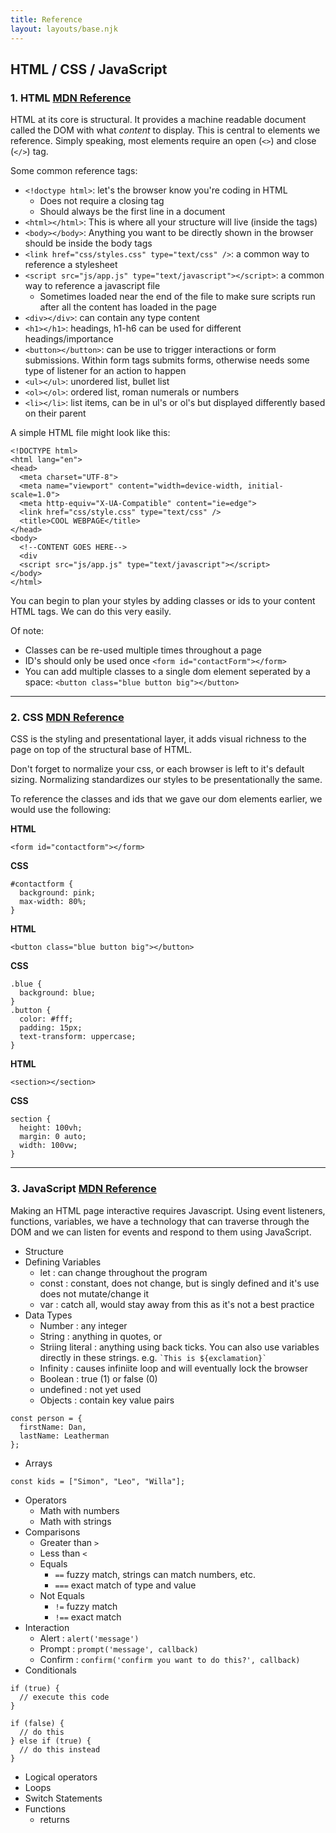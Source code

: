 ```yaml
---
title: Reference
layout: layouts/base.njk
---
```

## HTML / CSS / JavaScript

### 1. HTML [MDN Reference](https://developer.mozilla.org/en-US/docs/Web/HTML)

HTML at its core is structural. It provides a machine readable document called the DOM with what *content* to display. This is central to elements we reference. Simply speaking, most elements require an open (`<>`) and close (`</>`) tag.

Some common reference tags:

- `<!doctype html>`: let's the browser know you're coding in HTML
  - Does not require a closing tag
  - Should always be the first line in a document
- `<html></html>`: This is where all your structure will live (inside the tags)
- `<body></body>`: Anything you want to be directly shown in the browser should be inside the body tags
- `<link href="css/styles.css" type="text/css" />`: a common way to reference a stylesheet
- `<script src="js/app.js" type="text/javascript"></script>`: a common way to reference a javascript file
  - Sometimes loaded near the end of the file to make sure scripts run after all the content has loaded in the page
- `<div></div>`: can contain any type content
- `<h1></h1>`: headings, h1-h6 can be used for different headings/importance
- `<button></button>`: can be use to trigger interactions or form submissions. Within form tags submits forms, otherwise needs some type of listener for an action to happen
- `<ul></ul>`: unordered list, bullet list
- `<ol></ol>`: ordered list, roman numerals or numbers
- `<li></li>`: list items, can be in ul's or ol's but displayed differently based on their parent

A simple HTML file might look like this:

```
<!DOCTYPE html>
<html lang="en">
<head>
  <meta charset="UTF-8">
  <meta name="viewport" content="width=device-width, initial-scale=1.0">
  <meta http-equiv="X-UA-Compatible" content="ie=edge">
  <link href="css/style.css" type="text/css" />
  <title>COOL WEBPAGE</title>
</head>
<body>
  <!--CONTENT GOES HERE-->
  <div
  <script src="js/app.js" type="text/javascript"></script>
</body>
</html>
```

You can begin to plan your styles by adding classes or ids to your content HTML tags. We can do this very easily.

Of note:

- Classes can be re-used multiple times throughout a page
- ID's should only be used once `<form id="contactForm"></form>`
- You can add multiple classes to a single dom element seperated by a space: `<button class="blue button big"></button>`


----

### 2. CSS [MDN Reference](https://developer.mozilla.org/en-US/docs/Web/CSS)

CSS is the styling and presentational layer, it adds visual richness to the page on top of the structural base of HTML.

Don't forget to normalize your css, or each browser is left to it's default sizing. Normalizing standardizes our styles to be presentationally the same.

To reference the classes and ids that we gave our dom elements earlier, we would use the following:

**HTML**

`<form id="contactform"></form>`

**CSS**
```
#contactform {
  background: pink;
  max-width: 80%;
}
```

**HTML**

`<button class="blue button big"></button>`

**CSS**

```
.blue {
  background: blue;
}
.button {
  color: #fff;
  padding: 15px;
  text-transform: uppercase;
}
```

**HTML**

`<section></section>`

**CSS**

```
section {
  height: 100vh;
  margin: 0 auto;
  width: 100vw;
}
```

----

### 3. JavaScript [MDN Reference](https://developer.mozilla.org/en-US/docs/Web/JavaScript)

Making an HTML page interactive requires Javascript. Using event listeners, functions, variables, we have a technology that can traverse through the DOM and we can listen for events and respond to them using JavaScript.

- Structure
- Defining Variables
  - let : can change throughout the program
  - const : constant, does not change, but is singly defined and it's use does not mutate/change it
  - var : catch all, would stay away from this as it's not a best practice
- Data Types
  - Number : any integer
  - String : anything in quotes, or 
  - Striing literal : anything using back ticks. You can also use variables directly in these strings. e.g. `` `This is ${exclamation}` ``
  - Infinity : causes infiniite loop and will eventually lock the browser
  - Boolean : true (1) or false (0)
  - undefined : not yet used
  - Objects : contain key value pairs
```
const person = {
  firstName: Dan,
  lastName: Leatherman
};
```
  - Arrays
```
const kids = ["Simon", "Leo", "Willa"];
```
- Operators
  - Math with numbers
  - Math with strings
- Comparisons
  - Greater than `>`
  - Less than `<`
  - Equals
    - `==` fuzzy match, strings can match numbers, etc.
    - `===` exact match of type and value
  - Not Equals
    - `!=` fuzzy match
    - `!==` exact match
- Interaction
  - Alert : `alert('message')`
  - Prompt : `prompt('message', callback)`
  - Confirm : `confirm('confirm you want to do this?', callback)`
- Conditionals
```
if (true) {
  // execute this code
}
```
```
if (false) {
  // do this
} else if (true) {
  // do this instead
}
```
  - Logical operators
- Loops
- Switch Statements
- Functions
  - returns
